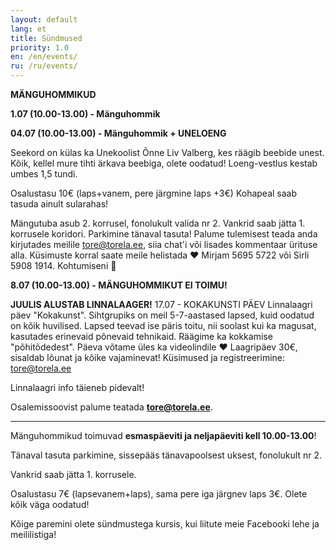 ```yaml
---
layout: default
lang: et
title: Sündmused
priority: 1.0
en: /en/events/
ru: /ru/events/
---
```


**MÄNGUHOMMIKUD**

**1.07 (10.00-13.00) - Mänguhommik**

**04.07 (10.00-13.00) - Mänguhommik + UNELOENG**

Seekord on külas ka Unekoolist Õnne Liv Valberg, kes räägib beebide unest. Kõik, kellel mure tihti ärkava beebiga, olete oodatud! Loeng-vestlus kestab umbes 1,5 tundi.

Osalustasu 10€ (laps+vanem, pere järgmine laps +3€)
Kohapeal saab tasuda ainult sularahas!

Mängutuba asub 2. korrusel, fonolukult valida nr 2. Vankrid saab jätta 1. korrusele koridori. Parkimine tänaval tasuta! 
Palume tulemisest teada anda kirjutades meilile tore@torela.ee, siia chat'i või lisades kommentaar ürituse alla. 
Küsimuste korral saate meile helistada ♥ Mirjam 5695 5722 või Sirli 5908 1914. Kohtumiseni 💚

**8.07 (10.00-13.00) - MÄNGUHOMMIKUT EI TOIMU!**



**JUULIS ALUSTAB LINNALAAGER!**
17.07 - KOKAKUNSTI PÄEV
Linnalaagri päev "Kokakunst". Sihtgrupiks on meil 5-7-aastased lapsed, kuid oodatud on kõik huvilised. Lapsed teevad ise päris toitu, nii soolast kui ka magusat, kasutades erinevaid põnevaid tehnikaid. Räägime ka kokkamise "põhitõdedest". Päeva võtame üles ka videolindile ♥ Laagripäev 30€, sisaldab lõunat ja kõike vajaminevat! Küsimused ja registreerimine: tore@torela.ee

Linnalaagri info täieneb pidevalt!





                    

Osalemissoovist palume teatada **tore@torela.ee**.

***

Mänguhommikud toimuvad **esmaspäeviti ja neljapäeviti kell 10.00-13.00**! 

Tänaval tasuta parkimine, sissepääs tänavapoolsest uksest, fonolukult nr 2.

Vankrid saab jätta 1. korrusele.

Osalustasu 7€ (lapsevanem+laps), sama pere iga järgnev laps 3€.
Olete kõik väga oodatud!



Kõige paremini olete sündmustega kursis, kui liitute meie Facebooki lehe ja meililistiga!
